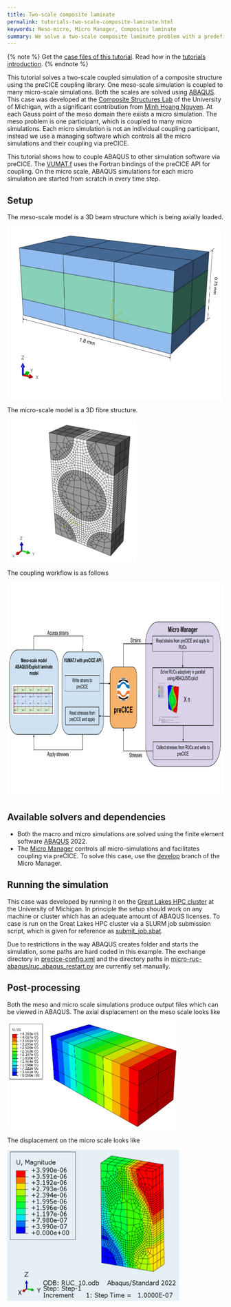 ```yaml
---
title: Two-scale composite laminate
permalink: tutorials-two-scale-composite-laminate.html
keywords: Meso-micro, Micro Manager, Composite laminate
summary: We solve a two-scale composite laminate problem with a predefined micro structure. One meso simulation is coupled to several micro simulations using the Micro Manager.
---
```


{% note %}
Get the [case files of this tutorial](https://github.com/precice/tutorials/tree/master/two-scale-composite-laminate). Read how in the [tutorials introduction](https://www.precice.org/tutorials.html).
{% endnote %}

This tutorial solves a two-scale coupled simulation of a composite structure using the preCICE coupling library. One meso-scale simulation is coupled to many micro-scale simulations. Both the scales are solved using [ABAQUS](https://www.3ds.com/products-services/simulia/products/abaqus/). This case was developed at the [Composite Structures Lab](https://sites.google.com/umich.edu/um-csl) of the University of Michigan, with a significant contribution from [Minh Hoang Nguyen](https://github.com/mhoangnUM). At each Gauss point of the meso domain there exists a micro simulation. The meso problem is one participant, which is coupled to many micro simulations. Each micro simulation is not an individual coupling participant, instead we use a managing software which controls all the micro simulations and their coupling via preCICE.

This tutorial shows how to couple ABAQUS to other simulation software via preCICE. The [VUMAT.f](meso-laminate-abaqus/VUMAT.f) uses the Fortran bindings of the preCICE API for coupling. On the micro scale, ABAQUS simulations for each micro simulation are started from scratch in every time step.

## Setup

The meso-scale model is a 3D beam structure which is being axially loaded.

<img src="images/tutorials-two-scale-composite-laminate-meso-laminate.png" width="500" height="400">

The micro-scale model is a 3D fibre structure.

<img src="images/tutorials-two-scale-composite-laminate-ruc.png" width="300" height="330">

The coupling workflow is as follows

<img src="images/tutorials-two-scale-composite-laminate-coupling-workflow.png" width="900" height="500">

## Available solvers and dependencies

* Both the macro and micro simulations are solved using the finite element software [ABAQUS](https://www.3ds.com/products-services/simulia/products/abaqus/) 2022.
* The [Micro Manager](https://precice.org/tooling-micro-manager-installation.html) controls all micro-simulations and facilitates coupling via preCICE. To solve this case, use the [develop](https://github.com/precice/micro-manager/tree/develop) branch of the Micro Manager.

## Running the simulation

This case was developed by running it on the [Great Lakes HPC cluster](https://arc.umich.edu/greatlakes/) at the University of Michigan. In principle the setup should work on any machine or cluster which has an adequate amount of ABAQUS licenses. To case is run on the Great Lakes HPC cluster via a SLURM job submission script, which is given for reference as [submit_job.sbat](submit_job.sbat).

Due to restrictions in the way ABAQUS creates folder and starts the simulation, some paths are hard coded in this example. The exchange directory in [precice-config.xml](precice-config.xml) and the directory paths in [micro-ruc-abaqus/ruc_abaqus_restart.py](micro-ruc-abaqus/ruc_abaqus_restart.py) are currently set manually.

## Post-processing

Both the meso and micro scale simulations produce output files which can be viewed in ABAQUS. The axial displacement on the meso scale looks like

<img src="images/tutorials-two-scale-composite-laminate-meso-u1.png" width="400" height="250">

The displacement on the micro scale looks like

<img src="images/tutorials-two-scale-composite-laminate-micro-ruc-u1.png" width="400" height="350">
